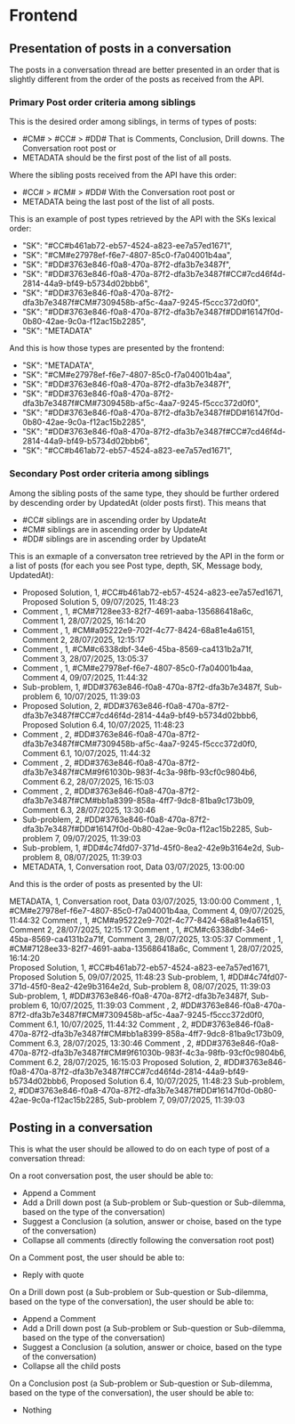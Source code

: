 # Frontend 

## Presentation of posts in a conversation 

The posts in a conversation thread are better presented in an order that is slightly different from the order of the posts as received from the API.

### Primary Post order criteria among siblings

This is the desired order among siblings, in terms of types of posts:
- #CM# > #CC# > #DD# 
That is Comments, Conclusion, Drill downs.
The Conversation root post or
- METADATA 
should be the first post of the list of all posts.

Where the sibling posts received from the API have this order:
- #CC# > #CM# > #DD# 
With the Conversation root post or
- METADATA 
being the last post of the list of all posts.

This is an example of post types retrieved by the API with the SKs lexical order:
- "SK": "#CC#b461ab72-eb57-4524-a823-ee7a57ed1671",
- "SK": "#CM#e27978ef-f6e7-4807-85c0-f7a04001b4aa",
- "SK": "#DD#3763e846-f0a8-470a-87f2-dfa3b7e3487f",
- "SK": "#DD#3763e846-f0a8-470a-87f2-dfa3b7e3487f#CC#7cd46f4d-2814-44a9-bf49-b5734d02bbb6",
- "SK": "#DD#3763e846-f0a8-470a-87f2-dfa3b7e3487f#CM#7309458b-af5c-4aa7-9245-f5ccc372d0f0",
- "SK": "#DD#3763e846-f0a8-470a-87f2-dfa3b7e3487f#DD#16147f0d-0b80-42ae-9c0a-f12ac15b2285",
- "SK": "METADATA"

And this is how those types are presented by the frontend:
- "SK": "METADATA",
- "SK": "#CM#e27978ef-f6e7-4807-85c0-f7a04001b4aa",
- "SK": "#DD#3763e846-f0a8-470a-87f2-dfa3b7e3487f",
- "SK": "#DD#3763e846-f0a8-470a-87f2-dfa3b7e3487f#CM#7309458b-af5c-4aa7-9245-f5ccc372d0f0",
- "SK": "#DD#3763e846-f0a8-470a-87f2-dfa3b7e3487f#DD#16147f0d-0b80-42ae-9c0a-f12ac15b2285",
- "SK": "#DD#3763e846-f0a8-470a-87f2-dfa3b7e3487f#CC#7cd46f4d-2814-44a9-bf49-b5734d02bbb6",
- "SK": "#CC#b461ab72-eb57-4524-a823-ee7a57ed1671",

### Secondary Post order criteria among siblings

Among the sibling posts of the same type, they should be further ordered by descending order by UpdatedAt (older posts first).
This means that
- #CC# siblings are in ascending order by UpdateAt
- #CM# siblings are in ascending order by UpdateAt
- #DD# siblings are in ascending order by UpdateAt

This is an exmaple of a conversaton tree retrieved by the API in the form or a list of posts (for each you see Post type, depth, SK, Message body, UpdatedAt):

- Proposed Solution, 1, #CC#b461ab72-eb57-4524-a823-ee7a57ed1671, Proposed Solution 5, 09/07/2025, 11:48:23
- Comment , 1,  #CM#7128ee33-82f7-4691-aaba-135686418a6c, Comment 1, 28/07/2025, 16:14:20  
- Comment , 1,  #CM#a95222e9-702f-4c77-8424-68a81e4a6151, Comment 2, 28/07/2025, 12:15:17
- Comment , 1,  #CM#c6338dbf-34e6-45ba-8569-ca4131b2a71f, Comment 3, 28/07/2025, 13:05:37
- Comment , 1,  #CM#e27978ef-f6e7-4807-85c0-f7a04001b4aa, Comment 4,  09/07/2025, 11:44:32
- Sub-problem, 1,  #DD#3763e846-f0a8-470a-87f2-dfa3b7e3487f, Sub-problem 6, 10/07/2025, 11:39:03
- Proposed Solution, 2, #DD#3763e846-f0a8-470a-87f2-dfa3b7e3487f#CC#7cd46f4d-2814-44a9-bf49-b5734d02bbb6, Proposed Solution 6.4, 10/07/2025, 11:48:23
- Comment , 2,  #DD#3763e846-f0a8-470a-87f2-dfa3b7e3487f#CM#7309458b-af5c-4aa7-9245-f5ccc372d0f0,  Comment 6.1, 10/07/2025, 11:44:32
- Comment , 2,  #DD#3763e846-f0a8-470a-87f2-dfa3b7e3487f#CM#9f61030b-983f-4c3a-98fb-93cf0c9804b6,  Comment 6.2, 28/07/2025, 16:15:03
- Comment , 2,  #DD#3763e846-f0a8-470a-87f2-dfa3b7e3487f#CM#bb1a8399-858a-4ff7-9dc8-81ba9c173b09, Comment 6.3, 28/07/2025, 13:30:46
- Sub-problem, 2, #DD#3763e846-f0a8-470a-87f2-dfa3b7e3487f#DD#16147f0d-0b80-42ae-9c0a-f12ac15b2285, Sub-problem 7, 09/07/2025, 11:39:03
- Sub-problem, 1,  #DD#4c74fd07-371d-45f0-8ea2-42e9b3164e2d, Sub-problem 8, 08/07/2025, 11:39:03
- METADATA, 1, Conversation root, Data 03/07/2025, 13:00:00

And this is the order of posts as presented by the UI:

METADATA, 1, Conversation root, Data 03/07/2025, 13:00:00
Comment , 1,  #CM#e27978ef-f6e7-4807-85c0-f7a04001b4aa, Comment 4,  09/07/2025, 11:44:32
Comment , 1,  #CM#a95222e9-702f-4c77-8424-68a81e4a6151, Comment 2, 28/07/2025, 12:15:17
Comment , 1,  #CM#c6338dbf-34e6-45ba-8569-ca4131b2a71f, Comment 3, 28/07/2025, 13:05:37
Comment , 1,  #CM#7128ee33-82f7-4691-aaba-135686418a6c, Comment 1, 28/07/2025, 16:14:20  
Proposed Solution, 1, #CC#b461ab72-eb57-4524-a823-ee7a57ed1671, Proposed Solution 5, 09/07/2025, 11:48:23
Sub-problem, 1, #DD#4c74fd07-371d-45f0-8ea2-42e9b3164e2d, Sub-problem 8, 08/07/2025, 11:39:03
Sub-problem, 1, #DD#3763e846-f0a8-470a-87f2-dfa3b7e3487f, Sub-problem 6, 10/07/2025, 11:39:03
Comment , 2,  #DD#3763e846-f0a8-470a-87f2-dfa3b7e3487f#CM#7309458b-af5c-4aa7-9245-f5ccc372d0f0, Comment 6.1, 10/07/2025, 11:44:32
Comment , 2,  #DD#3763e846-f0a8-470a-87f2-dfa3b7e3487f#CM#bb1a8399-858a-4ff7-9dc8-81ba9c173b09, Comment 6.3, 28/07/2025, 13:30:46
Comment , 2,  #DD#3763e846-f0a8-470a-87f2-dfa3b7e3487f#CM#9f61030b-983f-4c3a-98fb-93cf0c9804b6, Comment 6.2, 28/07/2025, 16:15:03
Proposed Solution, 2, #DD#3763e846-f0a8-470a-87f2-dfa3b7e3487f#CC#7cd46f4d-2814-44a9-bf49-b5734d02bbb6, Proposed Solution 6.4, 10/07/2025, 11:48:23
Sub-problem, 2, #DD#3763e846-f0a8-470a-87f2-dfa3b7e3487f#DD#16147f0d-0b80-42ae-9c0a-f12ac15b2285, Sub-problem 7, 09/07/2025, 11:39:03


## Posting in a conversation

This is what the user should be allowed to do on each type of post of a conversation thread:

On a root conversation post, the user should be able to:
- Append a Comment
- Add a Drill down post (a Sub-problem or Sub-question or Sub-dilemma, based on the type of the conversation)
- Suggest a Conclusion (a solution, answer or choise, based on the type of the conversation)
- Collapse all comments (directly following the conversation root post)

On a Comment post, the user should be able to:
- Reply with quote

On a Drill down post (a Sub-problem or Sub-question or Sub-dilemma, based on the type of the conversation), the user should be able to:
- Append a Comment
- Add a Drill down post (a Sub-problem or Sub-question or Sub-dilemma, based on the type of the conversation)
- Suggest a Conclusion (a solution, answer or choice, based on the type of the conversation)
- Collapse all the child posts 

On a Conclusion post (a Sub-problem or Sub-question or Sub-dilemma, based on the type of the conversation), the user should be able to:
- Nothing

